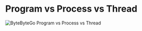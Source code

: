 # Program vs Process vs Thread

![ByteByteGo Program vs Process vs Thread](https://media.licdn.com/dms/image/v2/D4E22AQHmiZV2Y6XEIw/feedshare-shrink_800/B4EZQ_M38UGcAg-/0/1736227128103?e=1740009600&v=beta&t=bPNTBHa_rxjyMkeKicDhb76KoeHG2A86dbScLmZQwVU)
